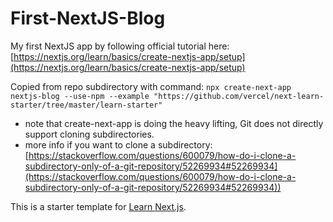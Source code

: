 # First-NextJS-Blog
My first NextJS app by following official tutorial here: [https://nextjs.org/learn/basics/create-nextjs-app/setup](https://nextjs.org/learn/basics/create-nextjs-app/setup)

Copied from repo subdirectory with command: `npx create-next-app nextjs-blog --use-npm --example "https://github.com/vercel/next-learn-starter/tree/master/learn-starter"`

- note that create-next-app is doing the heavy lifting, Git does not directly support cloning subdirectories.
- more info if you want to clone a subdirectory: [https://stackoverflow.com/questions/600079/how-do-i-clone-a-subdirectory-only-of-a-git-repository/52269934#52269934](https://stackoverflow.com/questions/600079/how-do-i-clone-a-subdirectory-only-of-a-git-repository/52269934#52269934))




This is a starter template for [Learn Next.js](https://nextjs.org/learn).
